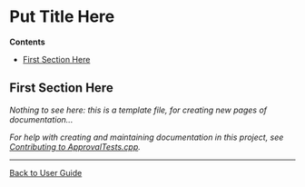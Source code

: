 <!--
GENERATED FILE - DO NOT EDIT
This file was generated by [MarkdownSnippets](https://github.com/SimonCropp/MarkdownSnippets).
Source File: /approvaltests-util/docs/mdsource/template.source.md
To change this file edit the source file and then run MarkdownSnippets.
-->
<a id="top"></a>

# Put Title Here



<!-- START doctoc generated TOC please keep comment here to allow auto update -->
<!-- DON'T EDIT THIS SECTION, INSTEAD RE-RUN doctoc TO UPDATE -->
**Contents**

- [First Section Here](#first-section-here)

<!-- END doctoc generated TOC please keep comment here to allow auto update -->

## First Section Here

*Nothing to see here: this is a template file, for creating new pages of documentation...*

*For help with creating and maintaining documentation in this project, see [Contributing to ApprovalTests.cpp](Contributing.md#top).*

---

[Back to User Guide](README.md#top)
